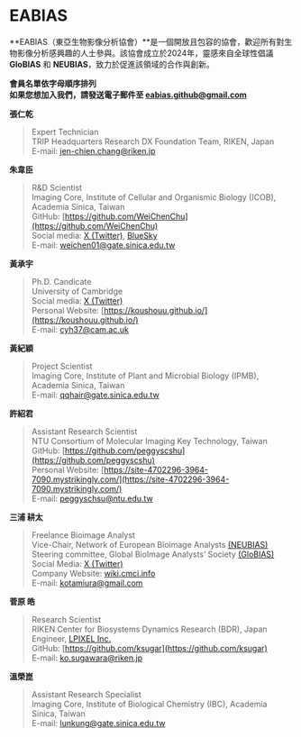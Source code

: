 # EABIAS

**EABIAS（東亞生物影像分析協會）**是一個開放且包容的協會，歡迎所有對生物影像分析感興趣的人士參與。該協會成立於2024年，靈感來自全球性倡議 **GloBIAS** 和 **NEUBIAS**，致力於促進該領域的合作與創新。  

**會員名單依字母順序排列**  
**如果您想加入我們，請發送電子郵件至 <eabias.github@gmail.com>**

**張仁乾**  
>Expert Technician  
>TRIP Headquarters Research DX Foundation Team, RIKEN, Japan  
>E-mail: <jen-chien.chang@riken.jp>

**朱韋臣**  
>R&D Scientist  
>Imaging Core, Institute of Cellular and Organismic Biology (ICOB), Academia Sinica, Taiwan  
>GitHub: [https://github.com/WeiChenChu](https://github.com/WeiChenChu)  
>Social media: [X (Twitter)](https://x.com/WeiChenCHU1), [BlueSky](https://bsky.app/profile/weichen01.bsky.social)  
>E-mail: <weichen01@gate.sinica.edu.tw>

**黃承宇**
>Ph.D. Candicate  
>University of Cambridge  
>Social media: [X (Twitter)](https://x.com/kou_huang)  
>Personal Website: [https://koushouu.github.io/](https://koushouu.github.io/)  
>E-mail: <cyh37@cam.ac.uk>

**黃紀穎**  
>Project Scientist  
>Imaging Core, Institute of Plant and Microbial Biology (IPMB), Academia Sinica, Taiwan  
>E-mail: <qqhair@gate.sinica.edu.tw>

**許紹君**  
>Assistant Research Scientist  
>NTU Consortium of Molecular Imaging Key Technology, Taiwan  
>GitHub: [https://github.com/peggyscshu](https://github.com/peggyscshu)  
>Personal Website: [https://site-4702296-3964-7090.mystrikingly.com/](https://site-4702296-3964-7090.mystrikingly.com/)  
>E-mail: <peggyschsu@ntu.edu.tw>

**三浦 耕太**  
>Freelance Bioimage Analyst  
>Vice-Chair, Network of European Bioimage Analysts [(NEUBIAS)](https://eubias.org/NEUBIAS/)  
>Steering committee, Global BioImage Analysts’ Society [(GloBIAS)](https://www.globias.org/)   
>Social Media: [X (Twitter)](https://x.com/cmci_)  
>Company Website: [wiki.cmci.info](https://wiki.cmci.info/)  
>E-mail: <kotamiura@gmail.com>

**菅原 皓**  
>Research Scientist  
>RIKEN Center for Biosystems Dynamics Research (BDR), Japan  
>Engineer, [LPIXEL Inc.](https://lpixel.net/en/?top)   
>GitHub: [https://github.com/ksugar](https://github.com/ksugar)  
>E-mail: <ko.sugawara@riken.jp>

**溫榮崑**  
>Assistant Research Specialist  
>Imaging Core, Institute of Biological Chemistry (IBC), Academia Sinica, Taiwan  
>E-mail: <lunkung@gate.sinica.edu.tw>  
